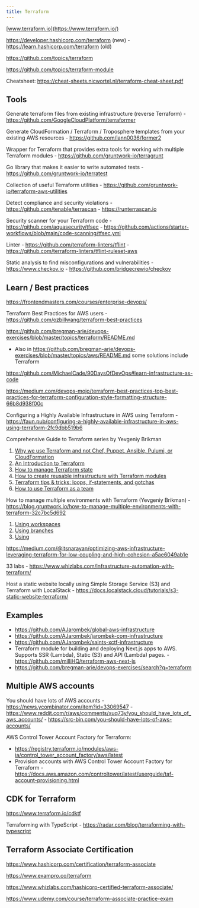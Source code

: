 ```yaml
---
title: Terraform
---
```


[www.terraform.io](https://www.terraform.io/)

https://developer.hashicorp.com/terraform (new) - https://learn.hashicorp.com/terraform (old)

https://github.com/topics/terraform

https://github.com/topics/terraform-module

Cheatsheet: https://cheat-sheets.nicwortel.nl/terraform-cheat-sheet.pdf

## Tools

Generate terraform files from existing infrastructure (reverse Terraform) - https://github.com/GoogleCloudPlatform/terraformer

Generate CloudFormation / Terraform / Troposphere templates from your existing AWS resources - https://github.com/iann0036/former2

Wrapper for Terraform that provides extra tools for working with multiple Terraform modules - https://github.com/gruntwork-io/terragrunt

Go library that makes it easier to write automated tests - https://github.com/gruntwork-io/terratest

Collection of useful Terraform utilities - https://github.com/gruntwork-io/terraform-aws-utilities

Detect compliance and security violations - https://github.com/tenable/terrascan - https://runterrascan.io

Security scanner for your Terraform code - https://github.com/aquasecurity/tfsec - https://github.com/actions/starter-workflows/blob/main/code-scanning/tfsec.yml

Linter - https://github.com/terraform-linters/tflint - https://github.com/terraform-linters/tflint-ruleset-aws

Static analysis to find misconfigurations and vulnerabilities - https://www.checkov.io - https://github.com/bridgecrewio/checkov

## Learn / Best practices

https://frontendmasters.com/courses/enterprise-devops/

Terraform Best Practices for AWS users - https://github.com/ozbillwang/terraform-best-practices

https://github.com/bregman-arie/devops-exercises/blob/master/topics/terraform/README.md

- Also in https://github.com/bregman-arie/devops-exercises/blob/master/topics/aws/README.md some solutions include Terraform

https://github.com/MichaelCade/90DaysOfDevOps#learn-infrastructure-as-code

https://medium.com/devops-mojo/terraform-best-practices-top-best-practices-for-terraform-configuration-style-formatting-structure-66b8d938f00c

Configuring a Highly Available Infrastructure in AWS using Terraform - https://faun.pub/configuring-a-highly-available-infrastructure-in-aws-using-terraform-2fc9dbb519b6

Comprehensive Guide to Terraform series by Yevgeniy Brikman

1. [Why we use Terraform and not Chef, Puppet, Ansible, Pulumi, or CloudFormation](https://blog.gruntwork.io/why-we-use-terraform-and-not-chef-puppet-ansible-saltstack-or-cloudformation-7989dad2865c)
2. [An Introduction to Terraform](https://blog.gruntwork.io/an-introduction-to-terraform-f17df9c6d180)
3. [How to manage Terraform state](https://blog.gruntwork.io/how-to-manage-terraform-state-28f5697e68fa)
4. [How to create reusable infrastructure with Terraform modules](https://blog.gruntwork.io/how-to-create-reusable-infrastructure-with-terraform-modules-25526d65f73d)
5. [Terraform tips & tricks: loops, if-statements, and gotchas](https://blog.gruntwork.io/terraform-tips-tricks-loops-if-statements-and-gotchas-f739bbae55f9)
6. [How to use Terraform as a team](https://blog.gruntwork.io/how-to-use-terraform-as-a-team-251bc1104973)

How to manage multiple environments with Terraform (Yevgeniy Brikman) - https://blog.gruntwork.io/how-to-manage-multiple-environments-with-terraform-32c7bc5d692

1. [Using workspaces](https://blog.gruntwork.io/how-to-manage-multiple-environments-with-terraform-using-workspaces-98680d89a03e)
2. [Using branches](https://blog.gruntwork.io/how-to-manage-multiple-environments-with-terraform-using-branches-875d1a2ee647)
3. [Using ](https://blog.gruntwork.io/how-to-manage-multiple-environments-with-terraform-using-terragrunt-2c3e32fc60a8)

https://medium.com/@itsnarayan/optimizing-aws-infrastructure-leveraging-terraform-for-low-coupling-and-high-cohesion-a5ae6049ab1e

33 labs - https://www.whizlabs.com/infrastructure-automation-with-terraform/

Host a static website locally using Simple Storage Service (S3) and Terraform with LocalStack - https://docs.localstack.cloud/tutorials/s3-static-website-terraform/

## Examples

- https://github.com/AJarombek/global-aws-infrastructure
- https://github.com/AJarombek/jarombek-com-infrastructure
- https://github.com/AJarombek/saints-xctf-infrastructure
- Terraform module for building and deploying Next.js apps to AWS. Supports SSR (Lambda), Static (S3) and API (Lambda) pages. - https://github.com/milliHQ/terraform-aws-next-js
- https://github.com/bregman-arie/devops-exercises/search?q=terraform

## Multiple AWS accounts

You should have lots of AWS accounts - https://news.ycombinator.com/item?id=33069547 - https://www.reddit.com/r/aws/comments/xuq73y/you_should_have_lots_of_aws_accounts/ - https://src-bin.com/you-should-have-lots-of-aws-accounts/

AWS Control Tower Account Factory for Terraform:

- https://registry.terraform.io/modules/aws-ia/control_tower_account_factory/aws/latest
- Provision accounts with AWS Control Tower Account Factory for Terraform - https://docs.aws.amazon.com/controltower/latest/userguide/taf-account-provisioning.html

## CDK for Terraform

https://www.terraform.io/cdktf

Terraforming with TypeScript - https://radar.com/blog/terraforming-with-typescript

## Terraform Associate Certification

https://www.hashicorp.com/certification/terraform-associate

https://www.exampro.co/terraform

https://www.whizlabs.com/hashicorp-certified-terraform-associate/

https://www.udemy.com/course/terraform-associate-practice-exam
